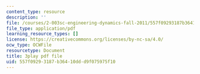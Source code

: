 ```yaml
---
content_type: resource
description: ''
file: /courses/2-003sc-engineering-dynamics-fall-2011/557f09293187b36410ddd9f075975f10_1xJJu5p3dD0.pdf
file_type: application/pdf
learning_resource_types: []
license: https://creativecommons.org/licenses/by-nc-sa/4.0/
ocw_type: OCWFile
resourcetype: Document
title: 3play pdf file
uid: 557f0929-3187-b364-10dd-d9f075975f10
---
```

